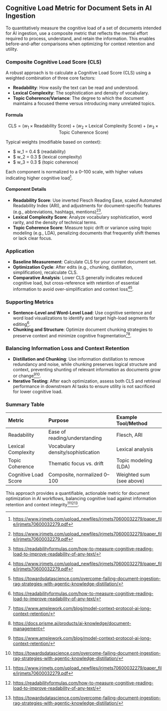 ## Cognitive Load Metric for Document Sets in AI Ingestion

To quantitatively measure the cognitive load of a set of documents intended for AI ingestion, use a composite metric that reflects the mental effort required to process, understand, and retain the information. This enables before-and-after comparisons when optimizing for context retention and utility.

### Composite Cognitive Load Score (CLS)

A robust approach is to calculate a Cognitive Load Score (CLS) using a weighted combination of three core factors:

- **Readability**: How easily the text can be read and understood.
- **Lexical Complexity**: The sophistication and density of vocabulary.
- **Topic Coherence/Variance**: The degree to which the document maintains a focused theme versus introducing many unrelated topics.


#### Formula

$$
\text{CLS} = (w_1 \times \text{Readability Score}) + (w_2 \times \text{Lexical Complexity Score}) + (w_3 \times \text{Topic Coherence Score})
$$

Typical weights (modifiable based on context):

- \$ w_1 = 0.4 \$ (readability)
- \$ w_2 = 0.3 \$ (lexical complexity)
- \$ w_3 = 0.3 \$ (topic coherence)

Each component is normalized to a 0–100 scale, with higher values indicating higher cognitive load[^1].

#### Component Details

- **Readability Score**: Use inverted Flesch Reading Ease, scaled Automated Readability Index (ARI), and adjustments for document-specific features (e.g., abbreviations, hashtags, mentions)[^1][^2].
- **Lexical Complexity Score**: Analyze vocabulary sophistication, word rarity, and the density of technical terms.
- **Topic Coherence Score**: Measure topic drift or variance using topic modeling (e.g., LDA), penalizing documents that frequently shift themes or lack clear focus.


### Application

- **Baseline Measurement**: Calculate CLS for your current document set.
- **Optimization Cycle**: After edits (e.g., chunking, distillation, simplification), recalculate CLS.
- **Comparative Analysis**: Lower CLS generally indicates reduced cognitive load, but cross-reference with retention of essential information to avoid over-simplification and context loss[^1][^3].


### Supporting Metrics

- **Sentence-Level and Word-Level Load**: Use cognitive sentence and word load visualizations to identify and target high-load segments for editing[^2].
- **Chunking and Structure**: Optimize document chunking strategies to preserve context and minimize cognitive fragmentation[^4][^5].


### Balancing Information Loss and Context Retention

- **Distillation and Chunking**: Use information distillation to remove redundancy and noise, while chunking preserves logical structure and context, preventing shunting of relevant information as documents grow or change[^4][^3].
- **Iterative Testing**: After each optimization, assess both CLS and retrieval performance in downstream AI tasks to ensure utility is not sacrificed for lower cognitive load.


### Summary Table

| Metric | Purpose | Example Tool/Method |
| :-- | :-- | :-- |
| Readability | Ease of reading/understanding | Flesch, ARI |
| Lexical Complexity | Vocabulary density/sophistication | Lexical analysis |
| Topic Coherence | Thematic focus vs. drift | Topic modeling (LDA) |
| Cognitive Load Score | Composite, normalized 0–100 | Weighted sum (see above) |

This approach provides a quantifiable, actionable metric for document optimization in AI workflows, balancing cognitive load against information retention and context integrity[^1][^2][^3].

[^1]: https://www.irjmets.com/upload_newfiles/irjmets70600032279/paper_file/irjmets70600032279.pdf

[^2]: https://readabilityformulas.com/how-to-measure-cognitive-reading-load-to-improve-readability-of-any-text/

[^3]: https://towardsdatascience.com/overcome-failing-document-ingestion-rag-strategies-with-agentic-knowledge-distillation/

[^4]: https://www.amplework.com/blog/model-context-protocol-ai-long-context-retention/

[^5]: https://docs.prisme.ai/products/ai-knowledge/document-management

[^6]: https://www.frontiersin.org/journals/education/articles/10.3389/feduc.2021.702616/full

[^7]: https://docs.kapa.ai/improving/writing-best-practices

[^8]: https://www.numberanalytics.com/blog/cognitive-load-metrics-economics

[^9]: https://arxiv.org/abs/2403.05004

[^10]: https://www.cs.cmu.edu/~sjunikim/publications/UBICOMP2010_Cognitive_Load.pdf

[^11]: https://www.geeky-gadgets.com/ai-context-optimization-strategies/

[^12]: https://spiralscout.com/blog/ai-document-ingestion-processing

[^13]: https://dl.acm.org/doi/10.1145/2686612.2686661

[^14]: https://www.tandfonline.com/doi/pdf/10.1207/S15326985EP3801_7

[^15]: https://www.thefastmode.com/expert-opinion/40801-rethink-data-fuelling-ai-with-the-rich-context-of-unstructured-information

[^16]: https://swimm.io/blog/contextualizing-ai-documentation

[^17]: https://docs.aws.amazon.com/wellarchitected/latest/devops-guidance/metrics-for-balanced-cognitive-load.html

[^18]: https://www.sciencedirect.com/science/article/pii/S1877050921017798

[^19]: https://www.swri.org/work-us/internal-rd/2023/biomedical-health/10-r6338

[^20]: https://topapps.ai/blog/ai-code-optimization/

